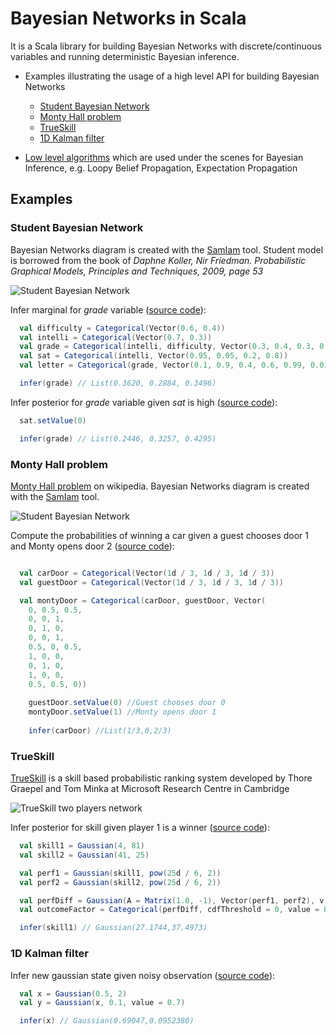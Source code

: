 # Bayesian Networks in Scala

It is a Scala library for building Bayesian Networks with discrete/continuous variables and running deterministic Bayesian inference.

* Examples illustrating the usage of a high level API for building Bayesian Networks
  * [Student Bayesian Network](#student-bayesian-network) 
  * [Monty Hall problem](#monty-hall-problem)
  * [TrueSkill](#trueskill)
  * [1D Kalman filter](#1d-kalman-filter)

* [Low level algorithms] which are used under the scenes for Bayesian Inference, e.g. Loopy Belief Propagation, Expectation Propagation

## Examples

### Student Bayesian Network

Bayesian Networks diagram is created with the [SamIam] tool. 
Student model is borrowed from the book of *Daphne Koller, Nir Friedman. Probabilistic Graphical Models, Principles and Techniques, 2009, page 53*   

![Student Bayesian Network](https://raw.github.com/danielkorzekwa/bayes-scala/master/doc/student_bn.png "Student Bayesian Network")

Infer marginal for *grade* variable
([source code](https://github.com/danielkorzekwa/bayes-scala/blob/master/src/test/scala/dk/bayes/dsl/demo/StudentTest.scala)):

```scala
  val difficulty = Categorical(Vector(0.6, 0.4))
  val intelli = Categorical(Vector(0.7, 0.3))
  val grade = Categorical(intelli, difficulty, Vector(0.3, 0.4, 0.3, 0.05, 0.25, 0.7, 0.9, 0.08, 0.02, 0.5, 0.3, 0.2))
  val sat = Categorical(intelli, Vector(0.95, 0.05, 0.2, 0.8))
  val letter = Categorical(grade, Vector(0.1, 0.9, 0.4, 0.6, 0.99, 0.01))

  infer(grade) // List(0.3620, 0.2884, 0.3496)
```

Infer posterior for *grade* variable given *sat* is high
([source code](https://github.com/danielkorzekwa/bayes-scala/blob/master/src/test/scala/dk/bayes/dsl/demo/KalmanFilterTest.scala)):


```scala
  sat.setValue(0)

  infer(grade) // List(0.2446, 0.3257, 0.4295)
```

### Monty Hall problem

[Monty Hall problem] on wikipedia.
Bayesian Networks diagram is created with the [SamIam] tool. 

![Student Bayesian Network](https://raw.github.com/danielkorzekwa/bayes-scala/master/doc/monty_hall_bn.png "Student Bayesian Network")

Compute the probabilities of winning a car given a guest chooses door 1 and Monty opens door 2
([source code](https://github.com/danielkorzekwa/bayes-scala/blob/master/src/test/scala/dk/bayes/dsl/demo/MontyHallProblemTest.scala)):

```scala

  val carDoor = Categorical(Vector(1d / 3, 1d / 3, 1d / 3))
  val guestDoor = Categorical(Vector(1d / 3, 1d / 3, 1d / 3))

  val montyDoor = Categorical(carDoor, guestDoor, Vector(
    0, 0.5, 0.5,
    0, 0, 1,
    0, 1, 0,
    0, 0, 1,
    0.5, 0, 0.5,
    1, 0, 0,
    0, 1, 0,
    1, 0, 0,
    0.5, 0.5, 0))
    
    guestDoor.setValue(0) //Guest chooses door 0
    montyDoor.setValue(1) //Monty opens door 1 
    
    infer(carDoor) //List(1/3,0,2/3)

```

### TrueSkill

[TrueSkill] is a skill based probabilistic ranking system developed by Thore Graepel and Tom Minka at Microsoft Research Centre in Cambridge

![TrueSkill two players network](https://raw.github.com/danielkorzekwa/bayes-scala/master/doc/trueskill_in_tennis_factor_graph/tennis_trueskill_bn.png "TrueSkill two players network")

Infer posterior for skill given player 1 is a winner
([source code](https://github.com/danielkorzekwa/bayes-scala/blob/master/src/test/scala/dk/bayes/dsl/demo/TrueSkillTwoPlayersTest.scala)):

```scala
  val skill1 = Gaussian(4, 81)
  val skill2 = Gaussian(41, 25)

  val perf1 = Gaussian(skill1, pow(25d / 6, 2))
  val perf2 = Gaussian(skill2, pow(25d / 6, 2))

  val perfDiff = Gaussian(A = Matrix(1.0, -1), Vector(perf1, perf2), v = 0.0)
  val outcomeFactor = Categorical(perfDiff, cdfThreshold = 0, value = 0) //player 1 is a winner

  infer(skill1) // Gaussian(27.1744,37.4973)
```
### 1D Kalman filter

Infer new gaussian state given noisy observation
([source code](https://github.com/danielkorzekwa/bayes-scala/blob/master/src/test/scala/dk/bayes/dsl/demo/KalmanFilterTest.scala)):


```scala
  val x = Gaussian(0.5, 2)
  val y = Gaussian(x, 0.1, value = 0.7)

  infer(x) // Gaussian(0.69047,0.0952380)
```


[Low level algorithms]: https://github.com/danielkorzekwa/bayes-scala/blob/master/doc/lowlevel/README.md
[SamIam]: http://reasoning.cs.ucla.edu/samiam/
[TrueSkill]: http://research.microsoft.com/en-us/projects/trueskill/
[Monty Hall problem]: http://en.wikipedia.org/wiki/Monty_Hall_problem